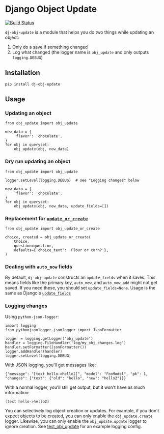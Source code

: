 # Django Object Update

[![Build Status](https://travis-ci.org/crccheck/dj-obj-update.svg?branch=master)](https://travis-ci.org/crccheck/dj-obj-update)

`dj-obj-update` is a module that helps you do two things while updating
an object:

1.  Only do a save if something changed
2.  Log what changed (the logger name is `obj_update` and only outputs
    `logging.DEBUG`)

## Installation

    pip install dj-obj-update

## Usage

### Updating an object

    from obj_update import obj_update

    new_data = {
        'flavor': 'chocolate',
    }
    for obj in queryset:
        obj_update(obj, new_data)

### Dry run updating an object

    from obj_update import obj_update

    logger.setLevel(logging.DEBUG)  # see "Logging changes" below

    new_data = {
        'flavor': 'chocolate',
    }
    for obj in queryset:
        obj_update(obj, new_data, update_fields=[])

### Replacement for [`update_or_create`]

    from obj_update import obj_update_or_create

    choice, created = obj_update_or_create(
        Choice,
        question=question,
        defaults={'choice_text': 'Flour or corn?'},
    )

[`update_or_create`]: https://docs.djangoproject.com/en/stable/ref/models/querysets/#update-or-create

### Dealing with `auto_now` fields

By default, `dj-obj-update` constructs an `update_fields` when it saves.
This means fields like the primary key, `auto_now`, and `auto_now_add`
might not get saved. If you need these, you should set
`update_fields=None`. Usage is the same as Django's [`update_fields`]

[`update_fields`]: https://docs.djangoproject.com/en/stable/ref/models/instances/#specifying-which-fields-to-save

### Logging changes

Using `python-json-logger`:

    import logging
    from pythonjsonlogger.jsonlogger import JsonFormatter

    logger = logging.getLogger('obj_update')
    handler = logging.FileHandler('log/my_obj_changes.log')
    handler.setFormatter(JsonFormatter())
    logger.addHandler(handler)
    logger.setLevel(logging.DEBUG)

With JSON logging, you'll get messages like:

    {"message": "[text hello->hello2]", "model": "FooModel", "pk": 1, "changes": {"text": {"old": "hello", "new": "hello2"}}}

With a normal logger, you'll still get output, but it won't have as much
information:

    [text hello->hello2]

You can selectively log object creation or updates. For example, if you don't
expect objects to be created, you can only enable the `obj_update.create`
logger. Likewise, you can only enable the `obj_update.update` logger to ignore
creation. See [test_obj_update](./test_obj_update) for an example logging
config.

